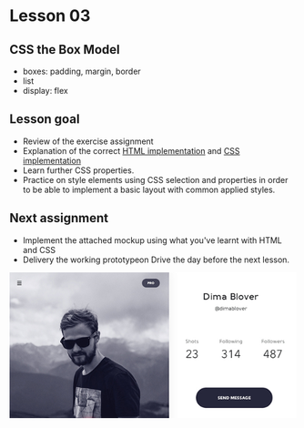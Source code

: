 # Lesson 03


## CSS the Box Model

- boxes: padding, margin, border
- list
- display: flex


## Lesson goal

- Review of the exercise assignment
- Explanation of the correct [HTML implementation](exercises/price_mockup.html) and [CSS implementation](exercises/price_mockup.css)
- Learn further CSS properties.
- Practice on style elements using CSS selection and properties in order to be able to implement a basic layout with common applied styles.


## Next assignment

- Implement the attached mockup using what you've learnt with HTML and CSS
- Delivery the working prototypeon Drive the day before the next lesson. 

![](profile_mockup.jpg)